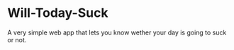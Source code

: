 # Will-Today-Suck
A very simple web app that lets you know wether your day is going to suck or not.
